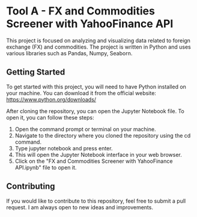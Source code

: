 # Tool A - FX and Commodities Screener with YahooFinance API

This project is focused on analyzing and visualizing data related to foreign exchange (FX) and commodities. The project is written in Python and uses various libraries such as Pandas, Numpy, Seaborn.

## Getting Started

To get started with this project, you will need to have Python installed on your machine. You can download it from the official website: https://www.python.org/downloads/

After cloning the repository, you can open the Jupyter Notebook file. To open it, you can follow these steps:

1. Open the command prompt or terminal on your machine.
2. Navigate to the directory where you cloned the repository using the cd command.
3. Type jupyter notebook and press enter.
4. This will open the Jupyter Notebook interface in your web browser.
5. Click on the "FX and Commodities Screener with YahooFinance API.ipynb" file to open it.

## Contributing

If you would like to contribute to this repository, feel free to submit a pull request. I am always open to new ideas and improvements.
